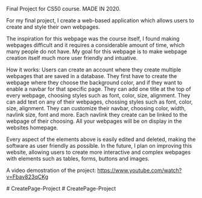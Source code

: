 Final Project for CS50 course. MADE IN 2020.

For my final project, I create a web-based application which allows users to create and style their own webpages.

The inspiration for this webpage was the course itself, I found making webpages difficult and it requires a considerable amount of time, which many people do not have.
My goal for this webpage is to make webpage creation itself much more user friendly and intuative.

How it works:
Users can create an account where they create multiple webpages that are saved in a database.
They first have to create the webpage where they choose the background color, and if they want to enable a navbar for that specific page.
They can add one title at the top of every webpage, choosing styles such as font, color, size, alignment.
They can add text on any of their webpages, chossing styles such as font, color, size, alignment.
They can customize their navbar, choosing color, width, navlink size, font and more.
Each navlink they create can be linked to the webpage of their choosing.
All your webpages will be on display in the websites homepage.

Every aspect of the elements above is easily edited and deleted, making the software as user friendly as possible.
In the future, I plan on improving this website, allowing users to create more interactive and complex webpages with elements such as tables, forms, buttons and images.

A video demostration of the project: https://www.youtube.com/watch?v=Fbav823qCKg

#   C r e a t e P a g e - P r o j e c t 
 
 #   C r e a t e P a g e - P r o j e c t 
 
 
